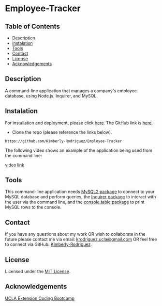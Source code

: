 # Employee-Tracker

## Table of Contents

* [Description](#description)
* [Instalation](#instalation)
* [Tools](#tools)
* [Contact](#contact)
* [License](#license)
* [Acknowledgements](#acknowledgements)

## Description

A command-line application that manages a company's employee database, using Node.js, Inquirer, and MySQL.


## Instalation

For installation and deployment, please click [here](https://kimberly-rodriguez.github.io/Employee-Tracker/). The GitHub link is [here](https://github.com/Kimberly-Rodriguez/Employee-Tracker).


* Clone the repo (please reference the links below).
```md 
https://github.com/Kimberly-Rodriguez/Employee-Tracker
```

The following video shows an example of the application being used from the command line:

[video link](https://drive.google.com/file/d/1iM-991i8N5Dou4CwQ8yHlBDACt-_IK_1/view)


## Tools

This command-line application needs [MySQL2 package](https://www.npmjs.com/package/mysql2) to connect to your MySQL database and perform queries, the [Inquirer package](https://www.npmjs.com/package/inquirer) to interact with the user via the command line, and the [console.table package](https://www.npmjs.com/package/console.table) to print MySQL rows to the console.

## Contact

If you have any questions about my work OR wish to collaborate in the future please contact me via email: krodriguez.ucla@gmail.com OR feel free to connect via GitHub: [Kimberly-Rodriguez](https://github.com/Kimberly-Rodriguez).

## License 

Licensed under the [MIT License](LICENSE).

## Acknowledgements
[UCLA Extension Coding Bootcamp](https://bootcamp.uclaextension.edu/coding/)




